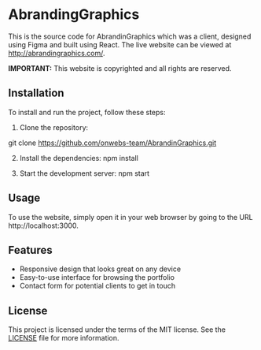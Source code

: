 # AbrandingGraphics

This is the source code for AbrandinGraphics which was a client, designed using Figma and built using React. The live website can be viewed at http://abrandingraphics.com/.

**IMPORTANT:** This website is copyrighted and all rights are reserved.

## Installation

To install and run the project, follow these steps:

1. Clone the repository:

git clone https://github.com/onwebs-team/AbrandinGraphics.git

2. Install the dependencies:
npm install

3. Start the development server:
npm start

## Usage

To use the website, simply open it in your web browser by going to the URL http://localhost:3000.

## Features

- Responsive design that looks great on any device
- Easy-to-use interface for browsing the portfolio
- Contact form for potential clients to get in touch

## License

This project is licensed under the terms of the MIT license. See the [LICENSE](LICENSE) file for more information.
